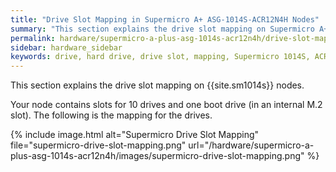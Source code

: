 ```yaml
---
title: "Drive Slot Mapping in Supermicro A+ ASG-1014S-ACR12N4H Nodes"
summary: "This section explains the drive slot mapping on Supermicro A+ ASG-1014S-ACR12N4H nodes."
permalink: hardware/supermicro-a-plus-asg-1014s-acr12n4h/drive-slot-mapping.html
sidebar: hardware_sidebar
keywords: drive, hard drive, drive slot, mapping, Supermicro 1014S, ACR12N4H
---
```


This section explains the drive slot mapping on {{site.sm1014s}} nodes.

Your node contains slots for 10 drives and one boot drive (in an internal M.2 slot). The following is the mapping for the drives.

{% include image.html alt="Supermicro Drive Slot Mapping" file="supermicro-drive-slot-mapping.png" url="/hardware/supermicro-a-plus-asg-1014s-acr12n4h/images/supermicro-drive-slot-mapping.png" %}
